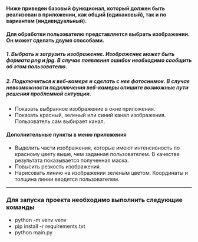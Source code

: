 #### Ниже приведен базовый функционал, который должен быть реализован в приложении, как общий (одинаковый), так и по вариантам (индивидуальный).
#### Для обработки пользователю представляется выбрать изображении. Он может сделать двумя способами.
##### 1. Выбрать и загрузить изображение. Изображение может быть формата png и jpg. В случае появления ошибок необходимо сообщить об этом пользователю.
##### 2. Подключиться к веб-камере и сделать с нее фотоснимок. В случае невозможности подключения веб-камеры опишите возможные пути решения проблемной ситуации.
- Показать выбранное изображение в окне приложения.
- Показать красный, зеленый или синий канал изображения. Пользователь сам выбирает канал.

#### Дополнительные пункты в меню приложения
- Выделить части изображения, которые имеют интенсивность по красному цвету выше, чем заданная пользователем. В качестве результата показывается полученная маска.
- Повысить резкость изображения.
- Нарисовать линию на изображении зеленым цветом. Координаты и толщина линии вводятся пользователем.

---
### Для запуска проекта необходимо выполнить следующие команды
- python -m venv venv
- pip install -r requirements.txt
- python main.py